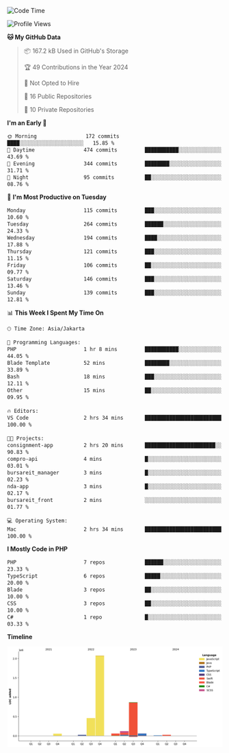 <!--START_SECTION:waka-->
![Code Time](http://img.shields.io/badge/Code%20Time-439%20hrs%209%20mins-blue)

![Profile Views](http://img.shields.io/badge/Profile%20Views-0-blue)

**🐱 My GitHub Data** 

> 📦 167.2 kB Used in GitHub's Storage 
 > 
> 🏆 49 Contributions in the Year 2024
 > 
> 🚫 Not Opted to Hire
 > 
> 📜 16 Public Repositories 
 > 
> 🔑 10 Private Repositories 
 > 
**I'm an Early 🐤** 

```text
🌞 Morning                172 commits         ████░░░░░░░░░░░░░░░░░░░░░   15.85 % 
🌆 Daytime                474 commits         ███████████░░░░░░░░░░░░░░   43.69 % 
🌃 Evening                344 commits         ████████░░░░░░░░░░░░░░░░░   31.71 % 
🌙 Night                  95 commits          ██░░░░░░░░░░░░░░░░░░░░░░░   08.76 % 
```
📅 **I'm Most Productive on Tuesday** 

```text
Monday                   115 commits         ███░░░░░░░░░░░░░░░░░░░░░░   10.60 % 
Tuesday                  264 commits         ██████░░░░░░░░░░░░░░░░░░░   24.33 % 
Wednesday                194 commits         ████░░░░░░░░░░░░░░░░░░░░░   17.88 % 
Thursday                 121 commits         ███░░░░░░░░░░░░░░░░░░░░░░   11.15 % 
Friday                   106 commits         ██░░░░░░░░░░░░░░░░░░░░░░░   09.77 % 
Saturday                 146 commits         ███░░░░░░░░░░░░░░░░░░░░░░   13.46 % 
Sunday                   139 commits         ███░░░░░░░░░░░░░░░░░░░░░░   12.81 % 
```


📊 **This Week I Spent My Time On** 

```text
🕑︎ Time Zone: Asia/Jakarta

💬 Programming Languages: 
PHP                      1 hr 8 mins         ███████████░░░░░░░░░░░░░░   44.05 % 
Blade Template           52 mins             ████████░░░░░░░░░░░░░░░░░   33.89 % 
Bash                     18 mins             ███░░░░░░░░░░░░░░░░░░░░░░   12.11 % 
Other                    15 mins             ██░░░░░░░░░░░░░░░░░░░░░░░   09.95 % 

🔥 Editors: 
VS Code                  2 hrs 34 mins       █████████████████████████   100.00 % 

🐱‍💻 Projects: 
consignment-app          2 hrs 20 mins       ███████████████████████░░   90.83 % 
compro-api               4 mins              █░░░░░░░░░░░░░░░░░░░░░░░░   03.01 % 
bursareit_manager        3 mins              █░░░░░░░░░░░░░░░░░░░░░░░░   02.23 % 
nda-app                  3 mins              █░░░░░░░░░░░░░░░░░░░░░░░░   02.17 % 
bursareit_front          2 mins              ░░░░░░░░░░░░░░░░░░░░░░░░░   01.77 % 

💻 Operating System: 
Mac                      2 hrs 34 mins       █████████████████████████   100.00 % 
```

**I Mostly Code in PHP** 

```text
PHP                      7 repos             ██████░░░░░░░░░░░░░░░░░░░   23.33 % 
TypeScript               6 repos             █████░░░░░░░░░░░░░░░░░░░░   20.00 % 
Blade                    3 repos             ██░░░░░░░░░░░░░░░░░░░░░░░   10.00 % 
CSS                      3 repos             ██░░░░░░░░░░░░░░░░░░░░░░░   10.00 % 
C#                       1 repo              █░░░░░░░░░░░░░░░░░░░░░░░░   03.33 % 
```



**Timeline**

![Lines of Code chart](https://raw.githubusercontent.com/brstreet2/brstreet2/main/assets/bar_graph.png)


<!--END_SECTION:waka-->
